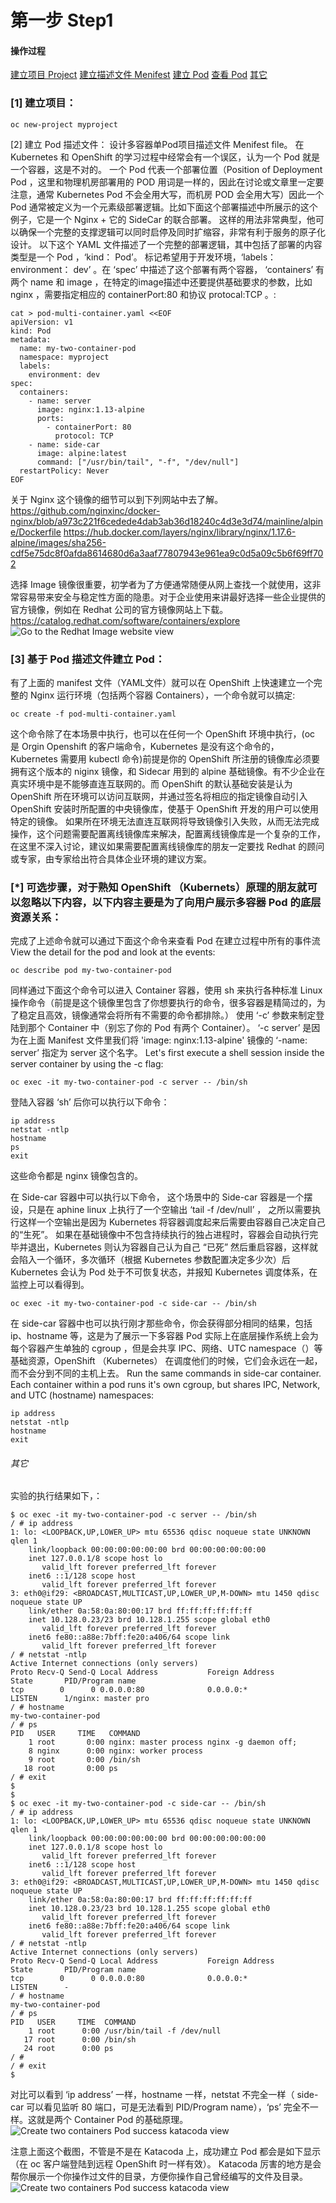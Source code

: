 # 第一步 Step1

#### 操作过程
[建立项目 Project](#[1])
[建立描述文件 Menifest](#[2])
[建立 Pod](#[3])
[查看 Pod](#[*])
[其它](#其它)

### [1] 建立项目：

```
oc new-project myproject
```

[2] 建立 Pod 描述文件：
设计多容器单Pod项目描述文件 Menifest file。
在 Kubernetes 和 OpenShift 的学习过程中经常会有一个误区，认为一个 Pod 就是一个容器，这是不对的。 一个 Pod 代表一个部署位置（Position of Deployment Pod ，这里和物理机房部署用的 POD 用词是一样的，因此在讨论或文章里一定要注意，通常 Kubernetes Pod 不会全用大写，而机房 POD 会全用大写）因此一个 Pod 通常被定义为一个元素级部署逻辑。比如下面这个部署描述中所展示的这个例子，它是一个 Nginx + 它的 SideCar 的联合部署。 这样的用法非常典型，他可以确保一个完整的支撑逻辑可以同时启停及同时扩缩容，非常有利于服务的原子化设计。
以下这个 YAML 文件描述了一个完整的部署逻辑，其中包括了部署的内容类型是一个 Pod ，‘kind： Pod’。 标记希望用于开发环境，‘labels： environment： dev’ 。在 ‘spec’ 中描述了这个部署有两个容器， ‘containers’ 有两个 name 和 image ，在特定的image描述中还要提供基础要求的参数，比如 nginx ，需要指定相应的 containerPort:80 和协议 protocal:TCP 。:
```
cat > pod-multi-container.yaml <<EOF
apiVersion: v1
kind: Pod
metadata:
  name: my-two-container-pod
  namespace: myproject
  labels:
    environment: dev
spec:
  containers:
    - name: server
      image: nginx:1.13-alpine
      ports:
        - containerPort: 80
          protocol: TCP
    - name: side-car
      image: alpine:latest
      command: ["/usr/bin/tail", "-f", "/dev/null"]
  restartPolicy: Never
EOF
```
关于 Nginx 这个镜像的细节可以到下列网站中去了解。 
https://github.com/nginxinc/docker-nginx/blob/a973c221f6cedede4dab3ab36d18240c4d3e3d74/mainline/alpine/Dockerfile
https://hub.docker.com/layers/nginx/library/nginx/1.17.6-alpine/images/sha256-cdf5e75dc8f0afda8614680d6a3aaf77807943e961ea9c0d5a09c5b6f69ff702

选择 Image 镜像很重要，初学者为了方便通常随便从网上查找一个就使用，这非常容易带来安全与稳定性方面的隐患。对于企业使用来讲最好选择一些企业提供的官方镜像，例如在 Redhat 公司的官方镜像网站上下载。
https://catalog.redhat.com/software/containers/explore
![Go to the Redhat Image website view](snapshort/Redhat_image_snapshort.png)

### [3] 基于 Pod 描述文件建立 Pod：
有了上面的 manifest 文件（YAML文件）就可以在 OpenShift 上快速建立一个完整的 Nginx 运行环境（包括两个容器 Containers），一个命令就可以搞定:
```
oc create -f pod-multi-container.yaml
```
这个命令除了在本场景中执行，也可以在任何一个 OpenShift 环境中执行，(oc 是 Orgin Openshift 的客户端命令，Kubernetes 是没有这个命令的，Kubernetes 需要用 kubectl 命令)前提是你的 OpenShift 所注册的镜像库必须要拥有这个版本的 niginx 镜像，和 Sidecar 用到的 alpine 基础镜像。有不少企业在真实环境中是不能够直连互联网的。而 OpenShift 的默认基础安装是认为 OpenShift 所在环境可以访问互联网，并通过签名将相应的指定镜像自动引入 OpenShift 安装时所配置的中央镜像库，使基于 OpenShift 开发的用户可以使用特定的镜像。 如果所在环境无法直连互联网将导致镜像引入失败，从而无法完成操作，这个问题需要配置离线镜像库来解决，配置离线镜像库是一个复杂的工作，在这里不深入讨论，建议如果需要配置离线镜像库的朋友一定要找 Redhat 的顾问或专家，由专家给出符合具体企业环境的建议方案。

### [*] 可选步骤，对于熟知 OpenShift （Kubernets）原理的朋友就可以忽略以下内容，以下内容主要是为了向用户展示多容器 Pod 的底层资源关系：
完成了上述命令就可以通过下面这个命令来查看 Pod 在建立过程中所有的事件流
View the detail for the pod and look at the events:
```
oc describe pod my-two-container-pod
```

同样通过下面这个命令可以进入 Container 容器，使用 sh 来执行各种标准 Linux 操作命令（前提是这个镜像里包含了你想要执行的命令，很多容器是精简过的，为了稳定且高效，镜像通常会将所有不需要的命令都排除。）
使用 ‘-c’ 参数来制定登陆到那个 Container 中（别忘了你的 Pod 有两个 Container）。 ‘-c server’ 是因为在上面 Manifest 文件里我们将 'image: nginx:1.13-alpine' 镜像的 ‘-name: server’ 指定为 server 这个名字。
Let's first execute a shell session inside the server container by using the -c flag:
```
oc exec -it my-two-container-pod -c server -- /bin/sh
```
登陆入容器 ‘sh’ 后你可以执行以下命令：
```
ip address
netstat -ntlp
hostname
ps
exit
```
这些命令都是 nginx 镜像包含的。

在 Side-car 容器中可以执行以下命令， 这个场景中的 Side-car 容器是一个摆设，只是在 aphine linux 上执行了一个空输出 ‘tail -f /dev/null’ ， 之所以需要执行这样一个空输出是因为 Kubernetes 将容器调度起来后需要由容器自己决定自己的“生死”。 如果在基础镜像中不包含持续执行的独占进程时，容器会自动执行完毕并退出，Kubernetes 则认为容器自己认为自己 “已死” 然后重启容器，这样就会陷入一个循环，多次循环（根据 Kubernetes 参数配置决定多少次）后 Kubernetes 会认为 Pod 处于不可恢复状态，并报知 Kubernetes 调度体系，在监控上可以看得到。
```
oc exec -it my-two-container-pod -c side-car -- /bin/sh
```

在 side-car 容器中也可以执行刚才那些命令，你会获得部分相同的结果，包括 ip、hostname 等，这是为了展示一下多容器 Pod 实际上在底层操作系统上会为每个容器产生单独的 cgroup ，但是会共享 IPC、网络、UTC namespace（）等基础资源，OpenShift （Kubernetes） 在调度他们的时候，它们会永远在一起，而不会分到不同的主机上去。
Run the same commands in side-car container. Each container within a pod runs it's own cgroup, but shares IPC, Network, and UTC (hostname) namespaces:
```
ip address
netstat -ntlp
hostname
exit
```

###### 其它
实验的执行结果如下，：
```
$ oc exec -it my-two-container-pod -c server -- /bin/sh
/ # ip address
1: lo: <LOOPBACK,UP,LOWER_UP> mtu 65536 qdisc noqueue state UNKNOWN qlen 1
    link/loopback 00:00:00:00:00:00 brd 00:00:00:00:00:00
    inet 127.0.0.1/8 scope host lo
       valid_lft forever preferred_lft forever
    inet6 ::1/128 scope host
       valid_lft forever preferred_lft forever
3: eth0@if29: <BROADCAST,MULTICAST,UP,LOWER_UP,M-DOWN> mtu 1450 qdisc noqueue state UP
    link/ether 0a:58:0a:80:00:17 brd ff:ff:ff:ff:ff:ff
    inet 10.128.0.23/23 brd 10.128.1.255 scope global eth0
       valid_lft forever preferred_lft forever
    inet6 fe80::a88e:7bff:fe20:a406/64 scope link
       valid_lft forever preferred_lft forever
/ # netstat -ntlp
Active Internet connections (only servers)
Proto Recv-Q Send-Q Local Address           Foreign Address         State       PID/Program name
tcp        0      0 0.0.0.0:80              0.0.0.0:*               LISTEN      1/nginx: master pro
/ # hostname
my-two-container-pod
/ # ps
PID   USER     TIME   COMMAND
    1 root       0:00 nginx: master process nginx -g daemon off;
    8 nginx      0:00 nginx: worker process
    9 root       0:00 /bin/sh
   18 root       0:00 ps
/ # exit
$
$
$ oc exec -it my-two-container-pod -c side-car -- /bin/sh
/ # ip address
1: lo: <LOOPBACK,UP,LOWER_UP> mtu 65536 qdisc noqueue state UNKNOWN qlen 1
    link/loopback 00:00:00:00:00:00 brd 00:00:00:00:00:00
    inet 127.0.0.1/8 scope host lo
       valid_lft forever preferred_lft forever
    inet6 ::1/128 scope host
       valid_lft forever preferred_lft forever
3: eth0@if29: <BROADCAST,MULTICAST,UP,LOWER_UP,M-DOWN> mtu 1450 qdisc noqueue state UP
    link/ether 0a:58:0a:80:00:17 brd ff:ff:ff:ff:ff:ff
    inet 10.128.0.23/23 brd 10.128.1.255 scope global eth0
       valid_lft forever preferred_lft forever
    inet6 fe80::a88e:7bff:fe20:a406/64 scope link
       valid_lft forever preferred_lft forever
/ # netstat -ntlp
Active Internet connections (only servers)
Proto Recv-Q Send-Q Local Address           Foreign Address         State       PID/Program name
tcp        0      0 0.0.0.0:80              0.0.0.0:*               LISTEN      -
/ # hostname
my-two-container-pod
/ # ps
PID   USER     TIME  COMMAND
    1 root      0:00 /usr/bin/tail -f /dev/null
   17 root      0:00 /bin/sh
   24 root      0:00 ps
/ #
/ # exit
$
```
对比可以看到 ‘ip address’ 一样，hostname 一样，netstat 不完全一样（ side-car 可以看见监听 80 端口，可是无法看到 PID/Program name），‘ps’ 完全不一样。这就是两个 Container Pod 的基础原理。
![Create two containers Pod success katacoda view](snapshort/katacoda_twoContainer_snapshort.png)

注意上面这个截图，不管是不是在 Katacoda 上，成功建立 Pod 都会是如下显示（在 oc 客户端登陆到远程 OpenShift 时一样有效）。 Katacoda 厉害的地方是会帮你展示一个你操作过文件的目录，方便你操作自己曾经编写的文件及目录。
![Create two containers Pod success katacoda view](snapshort/katacoda_edit_file_snapshort.png)
